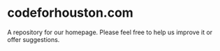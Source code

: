 codeforhouston.com
==================

A repository for our homepage. Please feel free to help us improve it or offer suggestions.
